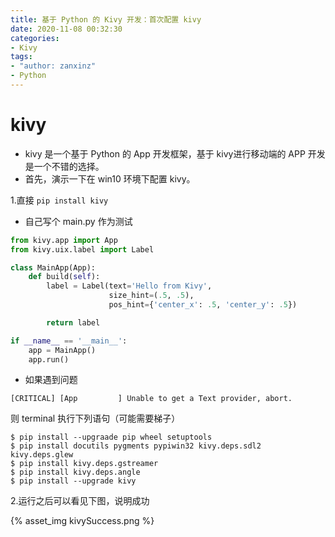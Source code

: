 ```yaml
---
title: 基于 Python 的 Kivy 开发：首次配置 kivy
date: 2020-11-08 00:32:30
categories:
- Kivy
tags:
- "author: zanxinz"
- Python
---
```


# kivy

- kivy 是一个基于 Python 的 App 开发框架，基于 kivy进行移动端的 APP 开发是一个不错的选择。
- 首先，演示一下在 win10 环境下配置 kivy。

1.直接 `pip install kivy`

- 自己写个 main.py 作为测试

```py
from kivy.app import App
from kivy.uix.label import Label

class MainApp(App):
    def build(self):
        label = Label(text='Hello from Kivy',
                      size_hint=(.5, .5),
                      pos_hint={'center_x': .5, 'center_y': .5})

        return label

if __name__ == '__main__':
    app = MainApp()
    app.run()
```

<!-- More -->

- 如果遇到问题 

```
[CRITICAL] [App         ] Unable to get a Text provider, abort.
```

则 terminal 执行下列语句（可能需要梯子）

```shell
$ pip install --upgraade pip wheel setuptools
$ pip install docutils pygments pypiwin32 kivy.deps.sdl2 kivy.deps.glew
$ pip install kivy.deps.gstreamer 
$ pip install kivy.deps.angle
$ pip install --upgrade kivy
```

2.运行之后可以看见下图，说明成功

{% asset_img kivySuccess.png %}


